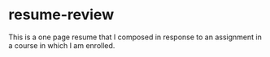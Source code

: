 # resume-review
This is a one page resume that I composed in response to an assignment in a course in which I am enrolled.
